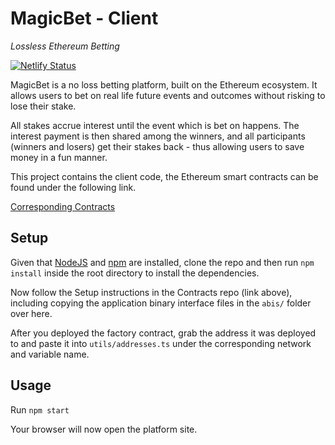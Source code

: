 # MagicBet - Client

_Lossless Ethereum Betting_

[![Netlify Status](https://api.netlify.com/api/v1/badges/c995206c-1474-44fd-859d-c43c483fbb40/deploy-status)](https://app.netlify.com/sites/magicbet/deploys)

MagicBet is a no loss betting platform, built on the Ethereum ecosystem. It allows users to bet on real life future events and outcomes without risking to lose their stake. 

All stakes accrue interest until the event which is bet on happens. The interest payment is then shared among the winners, and all participants (winners and losers) get their stakes back - thus allowing users to save money in a fun manner. 

This project contains the client code, the Ethereum smart contracts can be found under the following link.

[Corresponding Contracts](https://github.com/BetTogether/MagicBet-Contracts)


## Setup

Given that [NodeJS](https://nodejs.org/) and [npm](https://www.npmjs.com/) are installed, clone the repo and then run `npm install` inside the root directory to install the dependencies. 

Now follow the Setup instructions in the Contracts repo (link above), including copying the application binary interface files in the `abis/` folder over here. 

After you deployed the factory contract, grab the address it was deployed to and paste it into `utils/addresses.ts` under the corresponding network and variable name.

## Usage

Run `npm start`

Your browser will now open the platform site.
